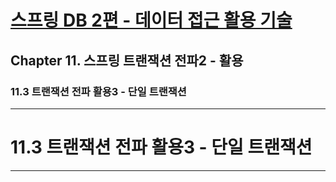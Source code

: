 # <a href = "../README.md" target="_blank">스프링 DB 2편 - 데이터 접근 활용 기술</a>
## Chapter 11. 스프링 트랜잭션 전파2 - 활용
### 11.3 트랜잭션 전파 활용3 - 단일 트랜잭션

---

# 11.3 트랜잭션 전파 활용3 - 단일 트랜잭션

---
